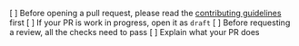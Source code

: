 [ ] Before opening a pull request, please read the [contributing guidelines](https://github.com/gravy/gravy-frontend/blob/master/CONTRIBUTING.md) first
[ ] If your PR is work in progress, open it as `draft`
[ ] Before requesting a review, all the checks need to pass
[ ] Explain what your PR does
